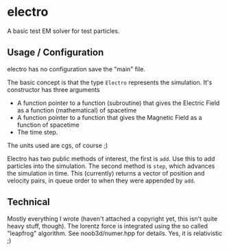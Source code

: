 electro
=======

A basic test EM solver for test particles.


Usage / Configuration
---------------------
electro has no configuration save the "main" file.

The basic concept is that the type `Electro` represents the simulation. It's constructor has three arguments
* A function pointer to a function (subroutine) that gives the Electric Field as a function (mathematical) of spacetime
* A function pointer to a function that gives the Magnetic Field as a function of spacetime
* The time step.

The units used are cgs, of course ;)

Electro has two public methods of interest, the first is `add`. Use this to add particles into the simulation. The second method is `step`, which advances the simulation in time. This (currently) returns a vector of position and velocity pairs, in queue order to when they were appended by `add`.

Technical
---------
Mostly everything I wrote (haven't attached a copyright yet, this isn't quite heavy stuff, though).
The lorentz force is integrated using the so called "leapfrog" algorithm. See noob3d/numer.hpp for details. Yes, it is relativistic ;)

